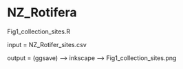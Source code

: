 # NZ_Rotifera

Fig1_collection_sites.R 

input = NZ_Rotifer_sites.csv

output = (ggsave) --> inkscape --> Fig1_collection_sites.png

